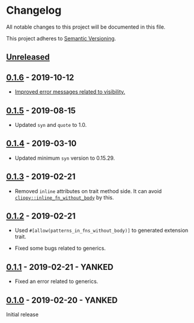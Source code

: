 # Changelog

All notable changes to this project will be documented in this file.

This project adheres to [Semantic Versioning](https://semver.org).

## [Unreleased]

## [0.1.6] - 2019-10-12

* [Improved error messages related to visibility.][5]

[5]: https://github.com/taiki-e/easy-ext/pull/5

## [0.1.5] - 2019-08-15

* Updated `syn` and `quote` to 1.0.

## [0.1.4] - 2019-03-10

* Updated minimum `syn` version to 0.15.29.

## [0.1.3] - 2019-02-21

* Removed `inline` attributes on trait method side. It can avoid [`clippy::inline_fn_without_body`](https://rust-lang.github.io/rust-clippy/master/index.html#inline_fn_without_body) by this.

## [0.1.2] - 2019-02-21

* Used `#[allow(patterns_in_fns_without_body)]` to generated extension trait.

* Fixed some bugs related to generics.

## [0.1.1] - 2019-02-21 - YANKED

* Fixed an error related to generics.

## [0.1.0] - 2019-02-20 - YANKED

Initial release

[Unreleased]: https://github.com/taiki-e/easy-ext/compare/v0.1.6...HEAD
[0.1.6]: https://github.com/taiki-e/easy-ext/compare/v0.1.5...v0.1.6
[0.1.5]: https://github.com/taiki-e/easy-ext/compare/v0.1.4...v0.1.5
[0.1.4]: https://github.com/taiki-e/easy-ext/compare/v0.1.3...v0.1.4
[0.1.3]: https://github.com/taiki-e/easy-ext/compare/v0.1.2...v0.1.3
[0.1.2]: https://github.com/taiki-e/easy-ext/compare/v0.1.1...v0.1.2
[0.1.1]: https://github.com/taiki-e/easy-ext/compare/v0.1.0...v0.1.1
[0.1.0]: https://github.com/taiki-e/easy-ext/releases/tag/v0.1.0
